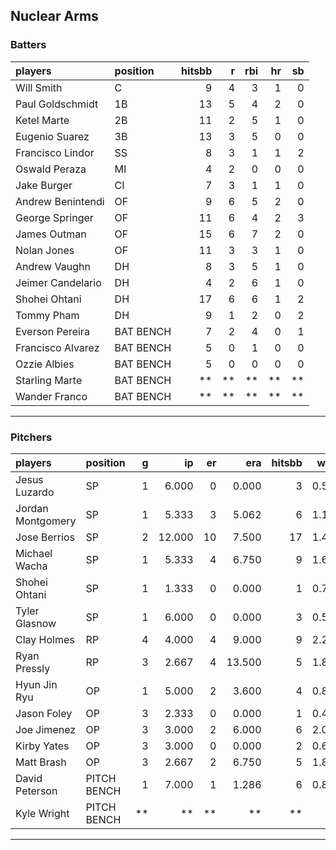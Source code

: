 ## Nuclear Arms

### Batters

 
|players           |position  | hitsbb|  r| rbi| hr| sb| 
|:-----------------|:---------|------:|--:|---:|--:|--:| 
|Will Smith        |C         |      9|  4|   3|  1|  0| 
|Paul Goldschmidt  |1B        |     13|  5|   4|  2|  0| 
|Ketel Marte       |2B        |     11|  2|   5|  1|  0| 
|Eugenio Suarez    |3B        |     13|  3|   5|  0|  0| 
|Francisco Lindor  |SS        |      8|  3|   1|  1|  2| 
|Oswald Peraza     |MI        |      4|  2|   0|  0|  0| 
|Jake Burger       |CI        |      7|  3|   1|  1|  0| 
|Andrew Benintendi |OF        |      9|  6|   5|  2|  0| 
|George Springer   |OF        |     11|  6|   4|  2|  3| 
|James Outman      |OF        |     15|  6|   7|  2|  0| 
|Nolan Jones       |OF        |     11|  3|   3|  1|  0| 
|Andrew Vaughn     |DH        |      8|  3|   5|  1|  0| 
|Jeimer Candelario |DH        |      4|  2|   6|  1|  0| 
|Shohei Ohtani     |DH        |     17|  6|   6|  1|  2| 
|Tommy Pham        |DH        |      9|  1|   2|  0|  2| 
|Everson Pereira   |BAT BENCH |      7|  2|   4|  0|  1| 
|Francisco Alvarez |BAT BENCH |      5|  0|   1|  0|  0| 
|Ozzie Albies      |BAT BENCH |      5|  0|   0|  0|  0| 
|Starling Marte    |BAT BENCH |     **| **|  **| **| **| 
|Wander Franco     |BAT BENCH |     **| **|  **| **| **| 


* * *

### Pitchers

 
|players           |position    |  g|     ip| er|    era| hitsbb|  whip| so|  w| sv| 
|:-----------------|:-----------|--:|------:|--:|------:|------:|-----:|--:|--:|--:| 
|Jesus Luzardo     |SP          |  1|  6.000|  0|  0.000|      3| 0.500|  8|  0|  0| 
|Jordan Montgomery |SP          |  1|  5.333|  3|  5.062|      6| 1.125|  4|  0|  0| 
|Jose Berrios      |SP          |  2| 12.000| 10|  7.500|     17| 1.417|  6|  0|  0| 
|Michael Wacha     |SP          |  1|  5.333|  4|  6.750|      9| 1.688|  5|  0|  0| 
|Shohei Ohtani     |SP          |  1|  1.333|  0|  0.000|      1| 0.750|  2|  0|  0| 
|Tyler Glasnow     |SP          |  1|  6.000|  0|  0.000|      3| 0.500|  4|  1|  0| 
|Clay Holmes       |RP          |  4|  4.000|  4|  9.000|      9| 2.250|  5|  0|  0| 
|Ryan Pressly      |RP          |  3|  2.667|  4| 13.500|      5| 1.875|  5|  0|  1| 
|Hyun Jin Ryu      |OP          |  1|  5.000|  2|  3.600|      4| 0.800|  5|  1|  0| 
|Jason Foley       |OP          |  3|  2.333|  0|  0.000|      1| 0.429|  2|  0|  0| 
|Joe Jimenez       |OP          |  3|  3.000|  2|  6.000|      6| 2.000|  5|  0|  0| 
|Kirby Yates       |OP          |  3|  3.000|  0|  0.000|      2| 0.667|  4|  0|  0| 
|Matt Brash        |OP          |  3|  2.667|  2|  6.750|      5| 1.875|  3|  0|  0| 
|David Peterson    |PITCH BENCH |  1|  7.000|  1|  1.286|      6| 0.857|  8|  0|  0| 
|Kyle Wright       |PITCH BENCH | **|     **| **|     **|     **|    **| **| **| **| 


* * *


